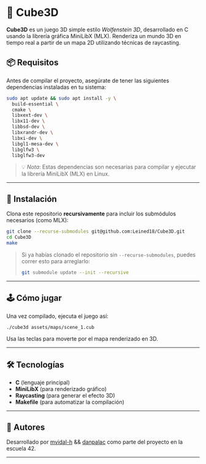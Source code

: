 

# 🧊 Cube3D

**Cube3D** es un juego 3D simple estilo *Wolfenstein 3D*, desarrollado en C usando la librería gráfica MiniLibX (MLX). Renderiza un mundo 3D en tiempo real a partir de un mapa 2D utilizando técnicas de raycasting.

## 📦 Requisitos

Antes de compilar el proyecto, asegúrate de tener las siguientes dependencias instaladas en tu sistema:

```bash
sudo apt update && sudo apt install -y \
  build-essential \
  cmake \
  libxext-dev \
  libx11-dev \
  libbsd-dev \
  libxrandr-dev \
  libxi-dev \
  libgl1-mesa-dev \
  libglfw3 \
  libglfw3-dev

```

> 💡 *Nota*: Estas dependencias son necesarias para compilar y ejecutar la librería MiniLibX (MLX) en Linux.

---

## 🚀 Instalación

Clona este repositorio **recursivamente** para incluir los submódulos necesarios (como MLX):

```bash
git clone --recurse-submodules git@github.com:Leined18/Cube3D.git
cd Cube3D
make
```

> Si ya habías clonado el repositorio sin `--recurse-submodules`, puedes correr esto para arreglarlo:
>
> ```bash
> git submodule update --init --recursive
> ```

---

## 🕹️ Cómo jugar

Una vez compilado, ejecuta el juego así:

```bash
./cube3d assets/maps/scene_1.cub
```

Usa las teclas para moverte por el mapa renderizado en 3D.

---

## 🛠️ Tecnologías

* **C** (lenguaje principal)
* **MiniLibX** (para renderizado gráfico)
* **Raycasting** (para generar el efecto 3D)
* **Makefile** (para automatizar la compilación)

---

## 🧠 Autores

Desarrollado por [mvidal-h](https://github.com/MiguelViHe) && [danpalac](https://github.com/Leined18)  como parte del proyecto en la escuela 42.

---


